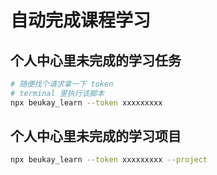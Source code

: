 # 自动完成课程学习

## 个人中心里未完成的学习任务
```bash
# 随便找个请求拿一下 token
# terminal 里执行该脚本
npx beukay_learn --token xxxxxxxxx
```

## 个人中心里未完成的学习项目
```bash
npx beukay_learn --token xxxxxxxxx --project
```